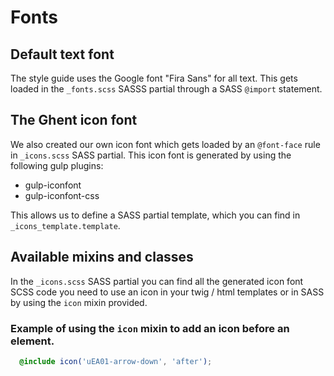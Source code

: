 # Fonts

## Default text font

The style guide uses the Google font "Fira Sans" for all text.
This gets loaded in the `_fonts.scss` SASSS partial through a SASS `@import` 
statement.

## The Ghent icon font

We also created our own icon font which gets loaded by an `@font-face` rule in 
`_icons.scss` SASS partial. This icon font is generated by using the following
gulp plugins:

* gulp-iconfont
* gulp-iconfont-css

This allows us to define a SASS partial template, which you can find in 
`_icons_template.template`. 

## Available mixins and classes

In the `_icons.scss` SASS partial you can find all the generated icon font SCSS
code you need to use an icon in your twig / html templates or in SASS by using
the `icon` mixin provided.

### Example of using the `icon` mixin to add an icon before an element.

```scss
  @include icon('uEA01-arrow-down', 'after');
```
